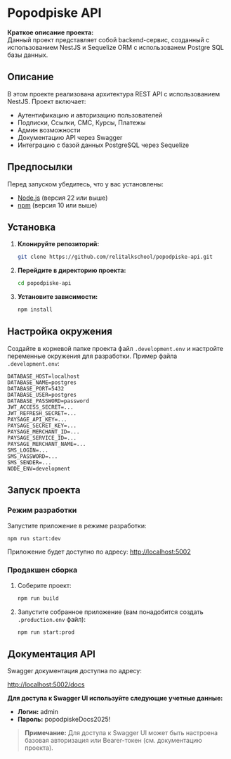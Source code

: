 # Popodpiske API

**Краткое описание проекта:**  
Данный проект представляет собой backend-сервис, созданный с использованием NestJS и Sequelize ORM c использованем Postgre SQL базы данных.

## Описание

В этом проекте реализована архитектура REST API с использованием NestJS. Проект включает:
- Аутентификацию и авторизацию пользователей
- Подписки, Ссылки, СМС, Курсы, Платежы
- Админ возможности
- Документацию API через Swagger
- Интеграцию с базой данных PostgreSQL через Sequelize

## Предпосылки

Перед запуском убедитесь, что у вас установлены:
- [Node.js](https://nodejs.org/) (версия 22 или выше)
- [npm](https://www.npmjs.com/) (версия 10 или выше)

## Установка

1. **Клонируйте репозиторий:**

   ```bash
   git clone https://github.com/relitalkschool/popodpiske-api.git
   ```

2. **Перейдите в директорию проекта:**

   ```bash
   cd popodpiske-api
   ```

3. **Установите зависимости:**

   ```bash
   npm install
   ```

## Настройка окружения

Создайте в корневой папке проекта файл `.development.env` и настройте переменные окружения для разработки. Пример файла `.development.env`:

```env
DATABASE_HOST=localhost
DATABASE_NAME=postgres
DATABASE_PORT=5432
DATABASE_USER=postgres
DATABASE_PASSWORD=password
JWT_ACCESS_SECRET=...
JWT_REFRESH_SECRET=...
PAYSAGE_API_KEY=...
PAYSAGE_SECRET_KEY=...
PAYSAGE_MERCHANT_ID=...
PAYSAGE_SERVICE_ID=...
PAYSAGE_MERCHANT_NAME=...
SMS_LOGIN=...
SMS_PASSWORD=...
SMS_SENDER=...
NODE_ENV=development
```

## Запуск проекта

### Режим разработки

Запустите приложение в режиме разработки:

```bash
npm run start:dev
```

Приложение будет доступно по адресу: [http://localhost:5002](http://localhost:5002)

### Продакшен сборка

1. Соберите проект:

   ```bash
   npm run build
   ```

2. Запустите собранное приложение (вам понадобится создать `.production.env` файл):

   ```bash
   npm run start:prod
   ```

## Документация API

Swagger документация доступна по адресу:

[http://localhost:5002/docs](http://localhost:5002/docs)

**Для доступа к Swagger UI используйте следующие учетные данные:**

- **Логин:** admin  
- **Пароль:** popodpiskeDocs2025!

> **Примечание:** Для доступа к Swagger UI может быть настроена базовая авторизация или Bearer-токен (см. документацию проекта).

